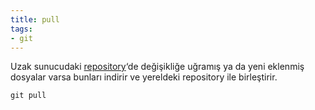 ```yaml
---
title: pull
tags:
- git
---
```


Uzak sunucudaki [repository](/repository)‘de değişikliğe uğramış ya da yeni eklenmiş dosyalar varsa bunları indirir ve yereldeki repository ile birleştirir.

```
git pull
```

